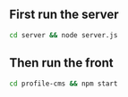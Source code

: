 ## First run the server

```bash
cd server && node server.js
```

## Then run the front

```bash
cd profile-cms && npm start
```
